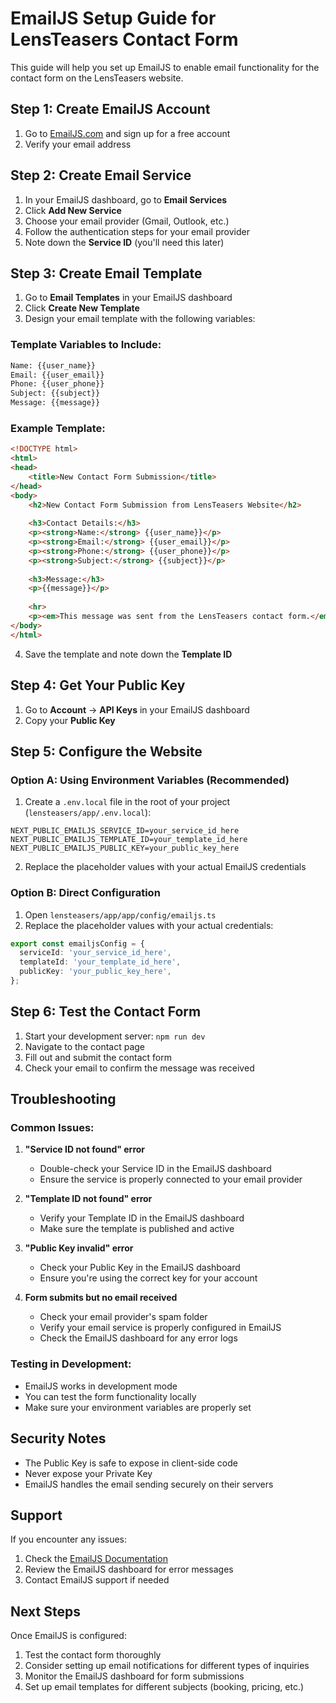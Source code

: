 # EmailJS Setup Guide for LensTeasers Contact Form

This guide will help you set up EmailJS to enable email functionality for the contact form on the LensTeasers website.

## Step 1: Create EmailJS Account

1. Go to [EmailJS.com](https://www.emailjs.com/) and sign up for a free account
2. Verify your email address

## Step 2: Create Email Service

1. In your EmailJS dashboard, go to **Email Services**
2. Click **Add New Service**
3. Choose your email provider (Gmail, Outlook, etc.)
4. Follow the authentication steps for your email provider
5. Note down the **Service ID** (you'll need this later)

## Step 3: Create Email Template

1. Go to **Email Templates** in your EmailJS dashboard
2. Click **Create New Template**
3. Design your email template with the following variables:

### Template Variables to Include:
```html
Name: {{user_name}}
Email: {{user_email}}
Phone: {{user_phone}}
Subject: {{subject}}
Message: {{message}}
```

### Example Template:
```html
<!DOCTYPE html>
<html>
<head>
    <title>New Contact Form Submission</title>
</head>
<body>
    <h2>New Contact Form Submission from LensTeasers Website</h2>
    
    <h3>Contact Details:</h3>
    <p><strong>Name:</strong> {{user_name}}</p>
    <p><strong>Email:</strong> {{user_email}}</p>
    <p><strong>Phone:</strong> {{user_phone}}</p>
    <p><strong>Subject:</strong> {{subject}}</p>
    
    <h3>Message:</h3>
    <p>{{message}}</p>
    
    <hr>
    <p><em>This message was sent from the LensTeasers contact form.</em></p>
</body>
</html>
```

4. Save the template and note down the **Template ID**

## Step 4: Get Your Public Key

1. Go to **Account** → **API Keys** in your EmailJS dashboard
2. Copy your **Public Key**

## Step 5: Configure the Website

### Option A: Using Environment Variables (Recommended)

1. Create a `.env.local` file in the root of your project (`lensteasers/app/.env.local`):

```env
NEXT_PUBLIC_EMAILJS_SERVICE_ID=your_service_id_here
NEXT_PUBLIC_EMAILJS_TEMPLATE_ID=your_template_id_here
NEXT_PUBLIC_EMAILJS_PUBLIC_KEY=your_public_key_here
```

2. Replace the placeholder values with your actual EmailJS credentials

### Option B: Direct Configuration

1. Open `lensteasers/app/app/config/emailjs.ts`
2. Replace the placeholder values with your actual credentials:

```typescript
export const emailjsConfig = {
  serviceId: 'your_service_id_here',
  templateId: 'your_template_id_here',
  publicKey: 'your_public_key_here',
};
```

## Step 6: Test the Contact Form

1. Start your development server: `npm run dev`
2. Navigate to the contact page
3. Fill out and submit the contact form
4. Check your email to confirm the message was received

## Troubleshooting

### Common Issues:

1. **"Service ID not found" error**
   - Double-check your Service ID in the EmailJS dashboard
   - Ensure the service is properly connected to your email provider

2. **"Template ID not found" error**
   - Verify your Template ID in the EmailJS dashboard
   - Make sure the template is published and active

3. **"Public Key invalid" error**
   - Check your Public Key in the EmailJS dashboard
   - Ensure you're using the correct key for your account

4. **Form submits but no email received**
   - Check your email provider's spam folder
   - Verify your email service is properly configured in EmailJS
   - Check the EmailJS dashboard for any error logs

### Testing in Development:

- EmailJS works in development mode
- You can test the form functionality locally
- Make sure your environment variables are properly set

## Security Notes

- The Public Key is safe to expose in client-side code
- Never expose your Private Key
- EmailJS handles the email sending securely on their servers

## Support

If you encounter any issues:
1. Check the [EmailJS Documentation](https://www.emailjs.com/docs/)
2. Review the EmailJS dashboard for error messages
3. Contact EmailJS support if needed

## Next Steps

Once EmailJS is configured:
1. Test the contact form thoroughly
2. Consider setting up email notifications for different types of inquiries
3. Monitor the EmailJS dashboard for form submissions
4. Set up email templates for different subjects (booking, pricing, etc.) 